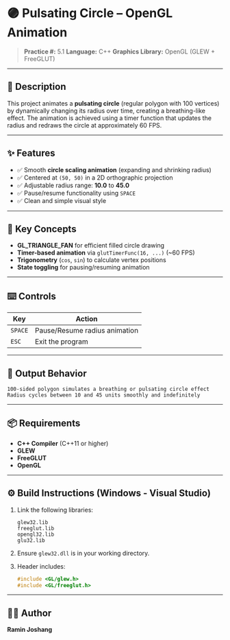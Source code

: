 # 🟣 Pulsating Circle – OpenGL Animation

> **Practice #:** 5.1
> **Language:** C++
> **Graphics Library:** OpenGL (GLEW + FreeGLUT)

---

## 📌 Description

This project animates a **pulsating circle** (regular polygon with 100 vertices) by dynamically changing its radius over time, creating a breathing-like effect. The animation is achieved using a timer function that updates the radius and redraws the circle at approximately 60 FPS.

---

## ✨ Features

* ✅ Smooth **circle scaling animation** (expanding and shrinking radius)
* ✅ Centered at `(50, 50)` in a 2D orthographic projection
* ✅ Adjustable radius range: **10.0** to **45.0**
* ✅ Pause/resume functionality using `SPACE`
* ✅ Clean and simple visual style

---

## 🧠 Key Concepts

* **GL\_TRIANGLE\_FAN** for efficient filled circle drawing
* **Timer-based animation** via `glutTimerFunc(16, ...)` (\~60 FPS)
* **Trigonometry** (`cos`, `sin`) to calculate vertex positions
* **State toggling** for pausing/resuming animation

---

## ⌨️ Controls

| Key     | Action                        |
| ------- | ----------------------------- |
| `SPACE` | Pause/Resume radius animation |
| `ESC`   | Exit the program              |

---

## 🧾 Output Behavior

```
100-sided polygon simulates a breathing or pulsating circle effect
Radius cycles between 10 and 45 units smoothly and indefinitely
```

---

## 📦 Requirements

* **C++ Compiler** (C++11 or higher)
* **GLEW**
* **FreeGLUT**
* **OpenGL**

---

## ⚙️ Build Instructions (Windows - Visual Studio)

1. Link the following libraries:

   ```
   glew32.lib
   freeglut.lib
   opengl32.lib
   glu32.lib
   ```

2. Ensure `glew32.dll` is in your working directory.

3. Header includes:

   ```cpp
   #include <GL/glew.h>
   #include <GL/freeglut.h>
   ```

---

## 🧑‍💻 Author

**Ramin Joshang**
